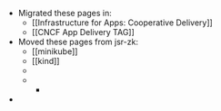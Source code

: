 - Migrated these pages in:
	- [[Infrastructure for Apps: Cooperative Delivery]]
	- [[CNCF App Delivery TAG]]
- Moved these pages from jsr-zk:
	- [[minikube]]
	- [[kind]]
	-
	-
		-
-